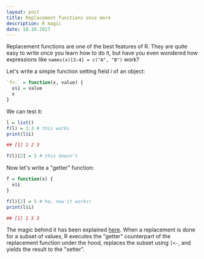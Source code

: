 ```yaml
---
layout: post
title: Replacement functions once more
description: R magic
date: 18.10.2017
---
```


Replacement functions are one of the best features of R. They are quite easy to write once you learn how to do it, but have you even wondered how expressions like `names(x)[3:4] = c("A", "B")` work?

Let's write a simple function setting field *i* of an object:

~~~ R
`f<-` = function(x, value) {
  x$i = value
  x
}
~~~

We can test it:

~~~ R
l = list()
f(l) = 1:3 # this works
print(l$i)

## [1] 1 2 3

f(l)[2] = 5 # this doesn't
~~~

Now let's write a "getter" function:

~~~ R
f = function(x) {
  x$i
}

f(l)[2] = 5 # ha, now it works!
print(l$i)

## [1] 1 5 3
~~~

The magic behind it has been explained [here](https://cran.r-project.org/doc/manuals/R-lang.html#Subset-assignment). When a replacement is done for a subset of values, R executes the "getter" counterpart of the replacement function under the hood, replaces the subset using `[<-`, and yields the result to the "setter".

